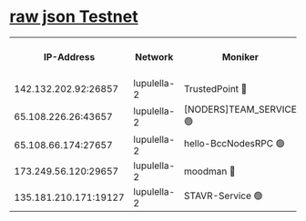 [raw json Testnet](https://rpc-check.jaclalt.stavr.tech/jaclalt/rpc-jaclalt-result.json)
=

<table><tr><th>IP-Address</th><th>Network</th><th>Moniker</th><th>Latest Block Height</th><th>Earliest Block Height</th><th>Catching Up</th><th>Tx Index</th><th>Voting Power</th><th>Scan Time</th></tr><tr><td>142.132.202.92:26857</td><td>lupulella-2</td><td>TrustedPoint 🔴</td><td>6556597</td><td>6282001</td><td>False</td><td>off</td><td>5</td><td>2024-02-07T11:37:08.594840982UTC</td></tr><tr><td>65.108.226.26:43657</td><td>lupulella-2</td><td>[NODERS]TEAM_SERVICE 🟢</td><td>6556597</td><td>6282001</td><td>False</td><td>on</td><td>0</td><td>2024-02-07T11:37:08.977266156UTC</td></tr><tr><td>65.108.66.174:27657</td><td>lupulella-2</td><td>hello-BccNodesRPC 🟢</td><td>6556597</td><td>6394001</td><td>False</td><td>on</td><td>0</td><td>2024-02-07T11:37:06.015099347UTC</td></tr><tr><td>173.249.56.120:29657</td><td>lupulella-2</td><td>moodman 🔴</td><td>6556597</td><td>6456597</td><td>False</td><td>off</td><td>940134</td><td>2024-02-07T11:37:08.336544969UTC</td></tr><tr><td>135.181.210.171:19127</td><td>lupulella-2</td><td>STAVR-Service 🟢</td><td>6556596</td><td>6554001</td><td>False</td><td>on</td><td>0</td><td>2024-02-07T11:37:01.425833455UTC</td></tr></table>
